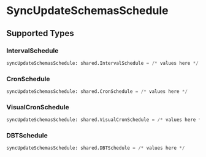 # SyncUpdateSchemasSchedule


## Supported Types

### IntervalSchedule

```python
syncUpdateSchemasSchedule: shared.IntervalSchedule = /* values here */
```

### CronSchedule

```python
syncUpdateSchemasSchedule: shared.CronSchedule = /* values here */
```

### VisualCronSchedule

```python
syncUpdateSchemasSchedule: shared.VisualCronSchedule = /* values here */
```

### DBTSchedule

```python
syncUpdateSchemasSchedule: shared.DBTSchedule = /* values here */
```

